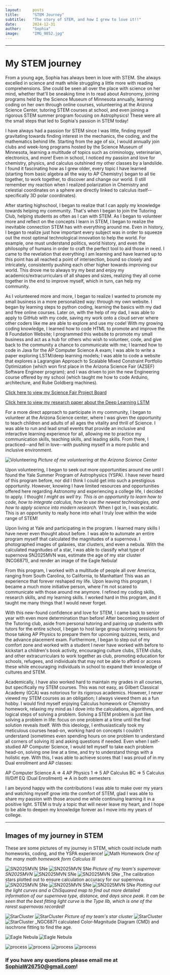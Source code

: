 ```yaml
---
layout:     posts
title:      "STEM Journey"
subtitle:   "The story of STEM, and how I grew to love it!!"
date:       2024-12-31
author:     "Sophia"
image:      "IMG_9852.jpg"
---
```



---


# My STEM journey


From a young age, Sophia has always been in love with STEM. She always excelled in science and math while struggling a little more with reading comprehensions. She could be seen all over the place with science on her mind, whether that'll be sneaking time in to read about Astronomy, joining programs held by the Science Museum of Minnesota annually, learning coding on her own through online courses, volunteering at the Arizona Science Center, tutoring STEM courses at school, and even joining a rigorous STEM summer program focusing on Astrophysics! These were all the small steps that led to Sophia's passion in STEM today!


I have always had a passion for STEM since I was little, finding myself gravitating towards finding interest in the mechanics, the coding, and the mathematics behind life. Starting from the age of six, I would annually join clubs and week-long programs hosted by the Science Museum of Minnesota, learning a multitude of topics such as criminology, veterinarian, electronics, and more! Even in school, I noticed my passion and love for chemistry, physics, and calculus outshined my other classes by a landslide. I found it fascinating how as I grew older, every topic I have learned (starting from basic algebra all the way to AP Chemistry) began to all tie together, to work together, to discover and change our world. (I still remember my reaction when I realized polarization in Chemistry and celestial coordinates on a sphere are directly linked to calculus itself--specifically 3D polar coordinates).   


After starting highschool, I began to realize that I can apply my knowledge towards helping my community. That's when I began to join the Tutoring Club, helping students as often as I can with STEM. As I began to volunteer more and reflect on the concepts I learn in STEM, I began to realize the inevitable connection STEM has with everything around me. Even in history, I began to realize just how important every subject was in order to squeeze out the most optimal technological innovation to help the world. For example, one must understand politics, world history, and even the philosophy of humans in order to craft the perfect tool to aid those in need. I came to the revelation that everything I am learning and have learned up to this point has all reached a point of intersection, bound so closely and intricately, consistently pushing each other higher towards improving our world. This drove me to always try my best and enjoy my academics/extracurriculars of all shapes and sizes, realizing they all come together in the end to improve myself, which in turn, can help my community.


As I volunteered more and more, I began to realize I wanted to promote my small business in a more personalized way: through my own website. I began by learning steps to python coding, learning the basics with my dad and free online courses. Later on, with the help of my dad, I was able to apply to GitHub with my code, saving my work onto a cloud server where other coders like me are able to explore and use my code! With my growing coding knowledge, I learned how to code HTML to promote and improve the 8 Foundation Website; I programmed this website to promote my small business and act as a hub for others who wish to volunteer, code, and give back to the community a chance to communicate with me; I learned how to code in Java for the AP Computer Science A exam; I was able to write a paper exploring LSTM/deep learning models; I was able to code a website that explores a Lagrangian Approach to Scalable Mixed Constraint Portfolio Optimization (which won first place in the Arizona Science Fair (AZSEF) Software Engineer program); and I was driven to join the new Engineering course offered by my school (which taught me how to code Arduino, architecture, and Rube Goldberg machines).


[Click here to view my Science Fair Project Board](/AZSEFProjectBoard.pdf)


[Click here to view my research paper about the Deep Learning LSTM](/research-2.pdf)




For a more direct approach to participate in my community, I began to volunteer at the Arizona Science center, where I was given the opportunity to teach children and adults of all ages the vitality and thrill of Science. I was able to run and lead small events that provide an inclusive and interactive learning experience for all, allowing me to practice my communication skills, teaching skills, and leading skills. From there, I practiced--and fell in love--with pushing myself in a more public and inclusive environment.


![Volunteering](/IMG_3462.JPG)
_Picture of me volunteering at the Arizona Science Center_


Upon volunteering, I began to seek out more opportunities around me until I found the Yale Summer Program of Astrophysics (YSPA). I have never heard of this program before, nor did I think I could get into such a prestigious opportunity. However, knowing I have limited resources and opportunities offered here regarding Astronomy and experiencing a college life, I decided to apply. I thought *I might as well try. This is an opportunity to learn how to code, how to integrate calculus, how to use the newest technologies, and how to apply science into modern research.* When I got in, I was ecstatic. This is an opportunity to really hone into what I truly love within the wide range of STEM!


Upon living at Yale and participating in the program. I learned many skills I have never even thought about before. I was able to automate an entire program myself that calculated the magnitudes of a supernova. I photographed images of galaxies, star clusters, and even a nebula. With the calculated magnitudes of a star, I was able to classify what type of supernova SN2025MVN was, estimate the age of my star cluster (NCG6871), and render an image of the Eagle Nebula!


From this program, I worked with a multitude of people all over America, ranging from South Carolina, to California, to Manhattan! This was an experience that forever reshaped my life. Upon leaving this program, I became a much more initiative person, where I'm not scared to communicate with those around me anymore. I refined my coding skills, research skills, and my learning skills. I worked hard in this program, and it taught me many things that I would never forget.


With this new-found confidence and love for STEM, I came back to senior year with even more determination than before! After becoming president of the Tutoring club, aside from personal tutoring and pairing up students with tutors for the entire school, I began to host large group tutoring sessions for those taking AP Physics to prepare them for upcoming quizzes, tests, and the advance placement exam. Furthermore, I began to step out of my comfort zone and worked with a student I never have worked with before to kickstart a children's book activity, encouraging culture clubs, STEM clubs, and other extracurriculars to work together as club, promoting education for schools, refugees, and individuals that may not be able to afford or access these while encouraging individuals in school to expand their knowledge of cultures and STEM.


Academically, I have also worked hard to maintain my grades in all courses, but specifically my STEM courses. This was not easy, as Gilbert Classical Academy (GCA) was notorious for its rigorous academics. However, I never viewed my STEM courses as an obligation; I always viewed them as a fun hobby. I would find myself enjoying Calculus homework or Chemistry homework, relaxing my mind as I dove into the calculations, algorithms, and logical steps of solving a problem. Solving a STEM problem is just like solving a problem in life: focus on one problem at a time until the final solution reveals itself. With this ideology, I enthusiastically took my meticulous courses head-on, working hard on concepts I couldn't understand (sometimes even spending hours on one problem to understand all corners of solving it) and asking questions if needed. Even when I self-studied AP Computer Science, I would tell myself to take each problem head-on, solving one line at a time, and try to understand things with a holistic eye.
With this, I was able to achieve scores that I was proud of in my Dual enrollment and AP classes:


AP Computer Science A ⇒ 4
AP Physics 1 ⇒ 5
AP Calculus BC ⇒ 5
Calculus III/Diff EQ (Dual Enrollment) ⇒ A in both semesters


I am beyond happy with the contributions I was able to make over my years and watching myself grow into the comfort of STEM, glad I was able to share my passion with those around me while continuing learning it in a positive light. STEM is truly a topic that will never leave my heart, and I hope to be able to deepen my knowledge forever as I move into my years of college.


---
## Images of my journey in STEM
These are some pictures of my journey in STEM, which could include math homeworks, coding, and the YSPA experience!
![Math Homework](/IMG_9854.jpg)
_One of the many math homework form Calculus III_


![SN2025MVN SNe](/IMG_9848.jpg)
![SN2025MVN SNe](/IMG_9849.jpg) 
_Picture of my team's supernova: SN2025MVN_
![SN2025MVN SNe](/cs_jul24.png)
![SN2025MVN SNe](/cs2_jul24.png)
_The calibration stars plotted out to ensure calculation accuracy for our supernova.
![SN2025MVN SNe](/accurate_chisq_heatmap.png)
![SN2025MVN SNe](/supernova_all_comparisons_light_curve.jpg)
![SN2025MVN SNe](/mp_IIb_lc_fit.png)
_Plotting out the light curves and a ChiSquared map to find out more detailed information of our supernova type, distance, and days since peak. It can be seen that the best fitting light curve is the Type IIb, which is one of the rarest supernovas recorded!_


![StarCluster](/ngc_6871.jpg)
![StarCluster](/IMG_9851.PNG)
_Picture of my team's star cluster_
![StarCluster](/CMD_ngc6871.jpg)
![StarCluster](/isochrone_fitting_ngc6871.jpg)
_NGC6871 calculated Color-Magnitude Diagram (CMD) and isochrone fitting to find the age.




![Eagle Nebula](/IMG_9852.jpg)
![Eagle Nebula](/IMG_8559.JPG)


![process](/IMG_8126.JPG)
![process](/IMG_6504.JPEG)
![process](/IMG_6510.JPEG)
![process](/IMG_7956.JPG)


### If you have any questions please email me at SophiaW26750@gmail.com!
